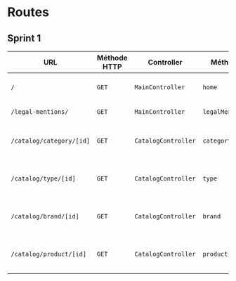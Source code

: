 # Routes

## Sprint 1

| URL | Méthode HTTP | Controller | Méthode | Titre | Contenu | Commentaire |
|--|--|--|--|--|--|--|
|`/`|`GET`|`MainController`|`home`|Dans les shoe|5 catégories|Page d'accueil du site|
|`/legal-mentions/`|`GET`|`MainController`|`legalMentions`|Legal Mentions|Legal mentions...|-|
|`/catalog/category/[id]`|`GET`|`CatalogController`|`category`|#Name of the category#|Products attached to the category|[id] represents the id of the category|
|`/catalog/type/[id]`|`GET`|`CatalogController`|`type`|#Name of the type#|Products attached to the type|[id] represents the id of the type|
|`/catalog/brand/[id]`|`GET`|`CatalogController`|`brand`|#Name of the brand#|Products attached to the brand|[id] represents the id of the brand|
|`/catalog/product/[id]`|`GET`|`CatalogController`|`product`|#Name of the product#|Product details|[id] represents the id of the product|
